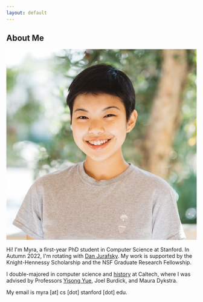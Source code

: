 ```yaml
---
layout: default
---
```


## About Me

<img class="profile-picture" src="imgs/me.jpg">

Hi! I'm Myra, a first-year PhD student in Computer Science at Stanford. In Autumn 2022, I'm rotating with <a href="https://web.stanford.edu/~jurafsky">Dan Jurafsky</a>. My work is supported by the Knight-Hennessy Scholarship and the NSF Graduate Research Fellowship.

I double-majored in computer science and <a href="https://thesis.library.caltech.edu/14990/">history</a> at Caltech, where I was advised by Professors <a href="http://www.yisongyue.com/">Yisong Yue</a>, Joel Burdick, and Maura Dykstra.
 
My email is myra [at] cs [dot] stanford [dot] edu. 



<!-- <center><img style="max-height: 100px;" src="tontonsnail.gif"></center> -->

